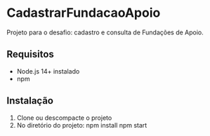 # CadastrarFundacaoApoio

Projeto para o desafio: cadastro e consulta de Fundações de Apoio.

## Requisitos
- Node.js 14+ instalado
- npm

## Instalação
1. Clone ou descompacte o projeto
2. No diretório do projeto: 
npm install
npm start